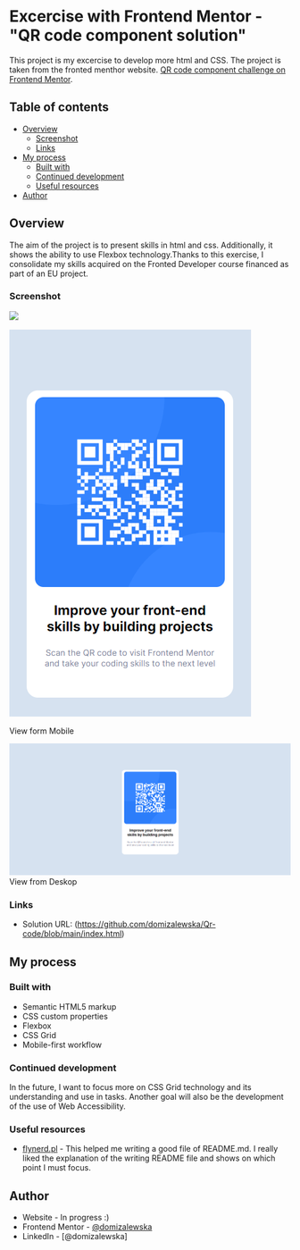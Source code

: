 # Excercise with Frontend Mentor - "QR code component solution"

This project is my excercise to develop more html and CSS. The project is taken from the fronted menthor website.
 [QR code component challenge on Frontend Mentor](https://www.frontendmentor.io/challenges/qr-code-component-iux_sIO_H).

## Table of contents

- [Overview](#overview)
  - [Screenshot](#screenshot)
  - [Links](#links)
- [My process](#my-process)
  - [Built with](#built-with)
  - [Continued development](#continued-development)
  - [Useful resources](#useful-resources)
- [Author](#author)


## Overview
The aim of the project is to present skills in html and css. Additionally, it shows the ability to use Flexbox technology.Thanks to this exercise, I consolidate my skills acquired on the Fronted Developer course financed as part of an EU project.

### Screenshot

![](./screenshot.jpg)

![](./images/Opera%20Zrzut%20ekranu_2022-10-17_210510_127.0.0.1.png)

View form Mobile 

![](./images/Opera%20Zrzut%20ekranu_2022-10-17_210538_127.0.0.1.png)
View from Deskop

### Links

- Solution URL: (https://github.com/domizalewska/Qr-code/blob/main/index.html)

## My process

### Built with

- Semantic HTML5 markup
- CSS custom properties
- Flexbox
- CSS Grid
- Mobile-first workflow

### Continued development


In the future, I want to focus more on CSS Grid technology and its understanding and use in tasks. Another goal will also be the development of the use of Web Accessibility.


### Useful resources

- [flynerd.pl](https://www.flynerd.pl/2018/06/jak-napisac-dobre-readme-projektu-na-githubie.html) - This helped me writing a good file of README.md. I really liked the explanation of the writing README file and shows on which point I must focus.



## Author

- Website - In progress :)
- Frontend Mentor - [@domizalewska](https://www.frontendmentor.io/profile/domizalewska)
- LinkedIn - [@domizalewska]

